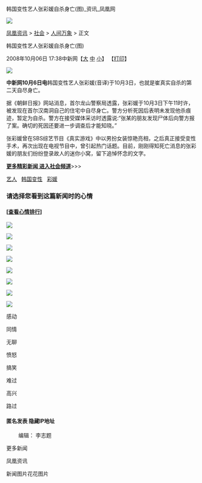 韩国变性艺人张彩媛自杀身亡(图)\_资讯\_凤凰网

[![](http://img.ifeng.com/tres/pub_res/image/singlepage_v3/logo_news.gif)](http://news.ifeng.com)

[凤凰资讯](http://news.ifeng.com/) > [社会](http://news.ifeng.com/society/) > [人间万象](http://news.ifeng.com/society/2/) > 正文

韩国变性艺人张彩媛自杀身亡(图)

2008年10月06日 17:38中新网【[大](javascript:zoomDoc\(16\);) [中](javascript:zoomDoc\(14\);) [小](javascript:zoomDoc\(12\);)】 【[打印](#)】

![](http://img.ifeng.com/hres/200810/06/17/1cb47e50fd4923d6d3e648c0efddc34f.jpg)

**中新网10月6日电**韩国变性艺人张彩媛(音译)于10月3日，也就是崔真实自杀的第二天自尽身亡。

据《朝鲜日报》网站消息，首尔龙山警察局透露，张彩媛于10月3日下午11时许，被发现在首尔汉南洞自己的住宅中自尽身亡。警方分析死因后表明未发现他杀痕迹，暂定为自杀。警方在接受媒体采访时透露说:“张某的朋友发现尸体后向警方报了案。确切的死因还要进一步调查后才能知晓。”

张彩媛曾在SBS综艺节目《真实游戏》中以男扮女装惊艳亮相，之后真正接受变性手术，再次出现在电视节目中，曾引起热门话题。目前，刚刚得知死亡消息的张彩媛的朋友们纷纷登录故人的迷你小窝，留下追悼怀念的文字。

[**更多精彩新闻 进入社会频道**]( http://news.ifeng.com/society/ )\>>>

[艺人](#)   [韩国变性](#)   [彩媛](#)  

### 请选择您看到这篇新闻时的心情

#### \[[查看心情排行](http://cmt.ifeng.com/leaveword/mood/mood_rank.jsp)\]

![](http://img.ifeng.com/tres/appres/images/mood/motion_01.gif)

![](http://img.ifeng.com/tres/appres/images/mood/motion_02.gif)

![](http://img.ifeng.com/tres/appres/images/mood/motion_03.gif)

![](http://img.ifeng.com/tres/appres/images/mood/motion_04.gif)

![](http://img.ifeng.com/tres/appres/images/mood/motion_05.gif)

![](http://img.ifeng.com/tres/appres/images/mood/motion_06.gif)

![](http://img.ifeng.com/tres/appres/images/mood/motion_07.gif)

![](http://img.ifeng.com/tres/appres/images/mood/motion_08.gif)

感动

同情

无聊

愤怒

搞笑

难过

高兴

路过

#### 匿名发表 隐藏IP地址

　　 编辑： 李志题

更多新闻

凤凰资讯

新闻图片花花图片